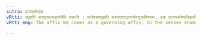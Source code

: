 ```yaml
---
sutra: प्राग्वहतेष्ठक्
vRtti: तद्वहति रथयुगप्रासङ्गमिति वक्ष्यति । प्रागेतस्माद्वहति संशब्दनाद्यानर्थाननुक्रमिष्यामः, ठक् प्रत्ययस्तेष्वधिकृतो वेदितव्यः ॥
vRtti_eng: The affix ठक् comes as a governing affix, in the senses enumerated hereafter up to _sutra_ (IV. 4. 76).

---
```

